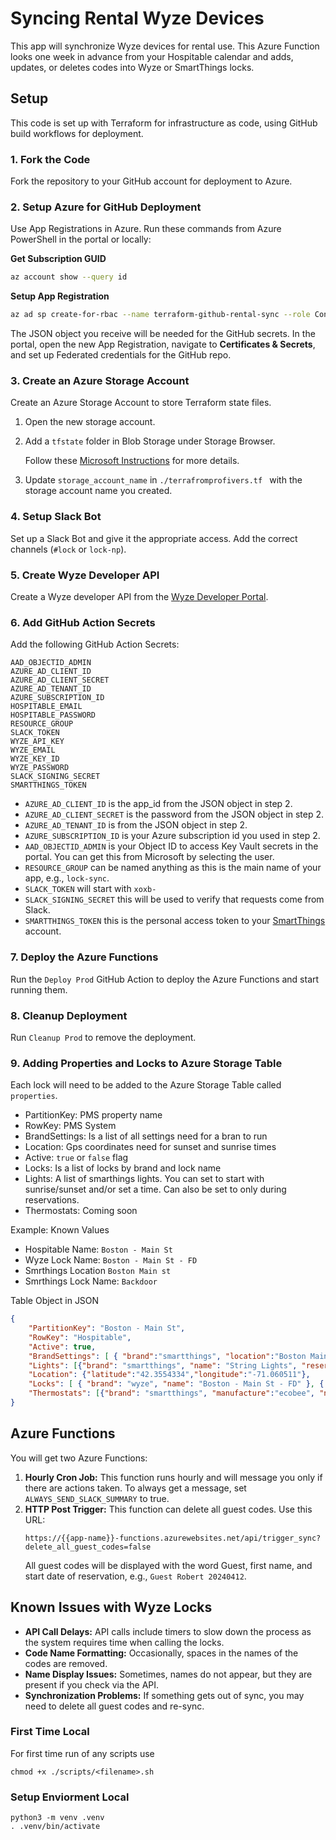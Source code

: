
# Syncing Rental Wyze Devices

This app will synchronize Wyze devices for rental use. This Azure Function looks one week in advance from your Hospitable calendar and adds, updates, or deletes codes into Wyze or SmartThings locks.

## Setup

This code is set up with Terraform for infrastructure as code, using GitHub build workflows for deployment.

### 1. Fork the Code

Fork the repository to your GitHub account for deployment to Azure.

### 2. Setup Azure for GitHub Deployment

Use App Registrations in Azure. Run these commands from Azure PowerShell in the portal or locally:

**Get Subscription GUID**
```sh
az account show --query id
```

**Setup App Registration**
```sh
az ad sp create-for-rbac --name terraform-github-rental-sync --role Contributor --scopes /subscriptions/00000000-0000-0000-0000-000000000000
```

The JSON object you receive will be needed for the GitHub secrets. In the portal, open the new App Registration, navigate to **Certificates & Secrets**, and set up Federated credentials for the GitHub repo.

### 3. Create an Azure Storage Account

Create an Azure Storage Account to store Terraform state files.

1. Open the new storage account.
2. Add a `tfstate` folder in Blob Storage under Storage Browser.

   Follow these [Microsoft Instructions](https://learn.microsoft.com/en-us/devops/deliver/iac-github-actions) for more details.

3. Update `storage_account_name` in `./terrafromprofivers.tf ` with the storage account name you created.

### 4. Setup Slack Bot

Set up a Slack Bot and give it the appropriate access. Add the correct channels (`#lock` or `lock-np`).

### 5. Create Wyze Developer API

Create a Wyze developer API from the [Wyze Developer Portal](https://developer-api-console.wyze.com/).

### 6. Add GitHub Action Secrets

Add the following GitHub Action Secrets:

```
AAD_OBJECTID_ADMIN
AZURE_AD_CLIENT_ID
AZURE_AD_CLIENT_SECRET
AZURE_AD_TENANT_ID
AZURE_SUBSCRIPTION_ID
HOSPITABLE_EMAIL
HOSPITABLE_PASSWORD
RESOURCE_GROUP
SLACK_TOKEN
WYZE_API_KEY
WYZE_EMAIL
WYZE_KEY_ID
WYZE_PASSWORD
SLACK_SIGNING_SECRET
SMARTTHINGS_TOKEN
```

- `AZURE_AD_CLIENT_ID` is the app_id from the JSON object in step 2.
- `AZURE_AD_CLIENT_SECRET` is the password from the JSON object in step 2.
- `AZURE_AD_TENANT_ID` is from the JSON object in step 2.
- `AZURE_SUBSCRIPTION_ID` is your Azure subscription id you used in step 2.
- `AAD_OBJECTID_ADMIN` is your Object ID to access Key Vault secrets in the portal. You can get this from Microsoft by selecting the user.
- `RESOURCE_GROUP` can be named anything as this is the main name of your app, e.g., `lock-sync`.
- `SLACK_TOKEN` will start with `xoxb-`
- `SLACK_SIGNING_SECRET` this will be used to verify that requests come from Slack.
- `SMARTTHINGS_TOKEN` this is the personal access token to your [SmartThings](https://account.smartthings.com/tokens) account.

### 7. Deploy the Azure Functions

Run the `Deploy Prod` GitHub Action to deploy the Azure Functions and start running them.

### 8. Cleanup Deployment

Run `Cleanup Prod` to remove the deployment.

### 9. Adding Properties and Locks to Azure Storage Table

Each lock will need to be added to the Azure Storage Table called `properties`.

- PartitionKey: PMS property name
- RowKey: PMS System
- BrandSettings: Is a list of all settings need for a bran to run
- Location: Gps coordinates need for sunset and sunrise times
- Active: `true` or `false` flag
- Locks: Is a list of locks by brand and lock name
- Lights: A list of smarthings lights. You can set to start with sunrise/sunset and/or set a time. Can also be set to only during reservations.
- Thermostats: Coming soon

Example:
Known Values
- Hospitable Name: `Boston - Main St`
- Wyze Lock Name: `Boston - Main St - FD`
- Smrthings Location `Boston Main st`
- Smrthings Lock Name: `Backdoor`

Table Object in JSON
```json
{
    "PartitionKey": "Boston - Main St",
    "RowKey": "Hospitable",
    "Active": true,
    "BrandSettings": [ { "brand":"smartthings", "location":"Boston Main St" } ],
    "Lights": [{"brand": "smartthings", "name": "String Lights", "reservations_only": true, "minutes_before_sunset": 30, "minutes_after_sunrise": 30, "start_time":  null, "stop_time": "23:00"}],
    "Location": {"latitude":"42.3554334","longitude":"-71.060511"},
    "Locks": [ { "brand": "wyze", "name": "Boston - Main St - FD" }, { "brand": "smartthings", "name": "Backdoor" } ],
    "Thermostats": [{"brand": "smartthings", "manufacture":"ecobee", "name": "Up Stairs", "temperatures": [{"when": "reservations_only", "mode":"cool", "cool_temp": 72, "heat_temp": 68}], "rest_time": "01:00"}, {"brand": "smartthings", "manufacture":"ecobee", "name": "Up Stairs", "temperatures": [{"when": "non_reservations", "mode":"auto", "cool_temp": 74, "heat_temp": 68}], "rest_time": "01:00" }],
}
```


## Azure Functions

You will get two Azure Functions:

1. **Hourly Cron Job:** This function runs hourly and will message you only if there are actions taken. To always get a message, set `ALWAYS_SEND_SLACK_SUMMARY` to true.
2. **HTTP Post Trigger:** This function can delete all guest codes. Use this URL:
   ```
   https://{{app-name}}-functions.azurewebsites.net/api/trigger_sync?delete_all_guest_codes=false
   ```
   All guest codes will be displayed with the word Guest, first name, and start date of reservation, e.g., `Guest Robert 20240412`.

## Known Issues with Wyze Locks

- **API Call Delays:** API calls include timers to slow down the process as the system requires time when calling the locks.
- **Code Name Formatting:** Occasionally, spaces in the names of the codes are removed.
- **Name Display Issues:** Sometimes, names do not appear, but they are present if you check via the API.
- **Synchronization Problems:** If something gets out of sync, you may need to delete all guest codes and re-sync.

### First Time Local

For first time run of any scripts use

```
chmod +x ./scripts/<filename>.sh
```

### Setup Enviorment Local

```
python3 -m venv .venv
. .venv/bin/activate
```